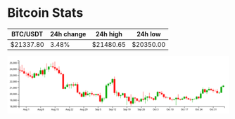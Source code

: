 # Bitcoin Stats

BTC/USDT|24h change|24h high|24h low|
|---|---|---|---|
|$21337.80|3.48%|$21480.65|$20350.00|

<img src="./chart.svg">
